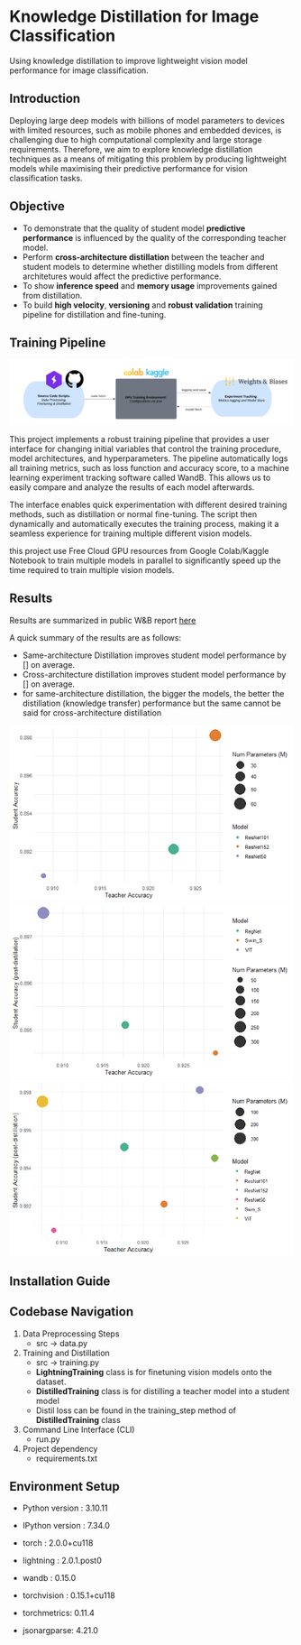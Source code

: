 # Knowledge Distillation for Image Classification
Using knowledge distillation to improve lightweight vision model performance for image classification.

## Introduction
Deploying large deep models with billions of model parameters to devices with limited resources, such as mobile phones and embedded devices, is challenging due to high computational complexity and large storage requirements. Therefore, we aim to explore knowledge distillation techniques as a means of mitigating this problem by producing lightweight models while maximising their predictive performance for vision classification tasks.

## Objective 
- To demonstrate that the quality of student model **predictive performance** is influenced by the quality of the corresponding teacher model.
- Perform **cross-architecture distillation** between the teacher and student models to determine whether distilling models from different architetures would affect the predictive performance.
- To show **inference speed** and **memory usage** improvements gained from distillation.
- To build **high velocity**, **versioning** and **robust validation** training pipeline for distillation and fine-tuning.

## Training Pipeline
![Training Pipeline Overview](https://github.com/hazrulakmal/image-classification-KD/blob/main/asset/training_pipelines.png?raw=true)

This project implements a robust training pipeline that provides a user interface for changing initial variables that control the training procedure, model architectures, and hyperparameters. The pipeline automatically logs all training metrics, such as loss function and accuracy score, to a machine learning experiment tracking software called WandB. This allows us to easily compare and analyze the results of each model afterwards.

The interface enables quick experimentation with different desired training methods, such as distillation or normal fine-tuning. The script then dynamically and automatically executes the training process, making it a seamless experience for training multiple different vision models.

this project use Free Cloud GPU resources from Google Colab/Kaggle Notebook to train multiple models in parallel to significantly speed up the time required to train multiple vision models.

## Results
Results are summarized in public W&B report [here](https://api.wandb.ai/links/st311-project/c9zfjjli)

A quick summary of the results are as follows:
- Same-architecture Distillation improves student model performance by [] on average.
- Cross-architecture distillation improves student model performance by [] on average.
- for same-architecture distillation, the bigger the models, the better the distillation (knowledge transfer) performance but the same cannot be said for cross-architecture distillation

![Same-architecture distillation](https://github.com/hazrulakmal/image-classification-KD/blob/main/asset/same_achitecture.png?raw=true)
![Cross-architecture distillation](https://github.com/hazrulakmal/image-classification-KD/blob/main/asset/cross_architecture.png?raw=true)
![All distillation](https://github.com/hazrulakmal/image-classification-KD/blob/main/asset/all_distillation.png?raw=true)

## Installation Guide



## Codebase Navigation
1. Data Preprocessing Steps
    - src -> data.py
2. Training and Distillation
    - src -> training.py
    - **LightningTraining** class is for finetuning vision models onto the dataset.
    - **DistilledTraining** class is for distilling a teacher model into a student model
    - Distil loss can be found in the training_step method of **DistilledTraining** class
3. Command Line Interface (CLI)
    - run.py
4. Project dependency 
    - requirements.txt

## Environment Setup
- Python version       : 3.10.11
- IPython version      : 7.34.0

- torch       : 2.0.0+cu118
- lightning   : 2.0.1.post0
- wandb       : 0.15.0
- torchvision : 0.15.1+cu118
- torchmetrics: 0.11.4
- jsonargparse: 4.21.0